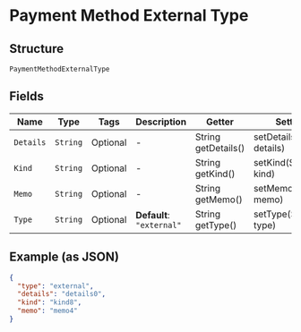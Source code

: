 
# Payment Method External Type

## Structure

`PaymentMethodExternalType`

## Fields

| Name | Type | Tags | Description | Getter | Setter |
|  --- | --- | --- | --- | --- | --- |
| `Details` | `String` | Optional | - | String getDetails() | setDetails(String details) |
| `Kind` | `String` | Optional | - | String getKind() | setKind(String kind) |
| `Memo` | `String` | Optional | - | String getMemo() | setMemo(String memo) |
| `Type` | `String` | Optional | **Default**: `"external"` | String getType() | setType(String type) |

## Example (as JSON)

```json
{
  "type": "external",
  "details": "details0",
  "kind": "kind8",
  "memo": "memo4"
}
```

